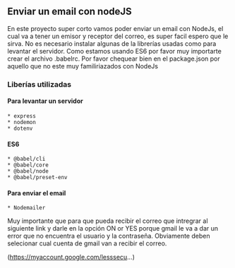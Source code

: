 ## Enviar un email con nodeJS

En este proyecto super corto vamos poder enviar un email con NodeJs, el cual va a tener un emisor y receptor del correo, es super facil espero que le sirva. No es necesario instalar algunas de la librerías usadas como para levantar el servidor. Como estamos usando ES6 por favor muy importarte crear el archivo .babelrc. Por favor chequear bien en el package.json por aquello que no este muy familiriazados con NodeJs

### Liberías utilizadas

 #### Para levantar un servidor 
    * express
    * nodemon
    * dotenv
 
 #### ES6
    * @babel/cli
    * @babel/core
    * @babel/node
    * @babel/preset-env

 #### Para enviar el email
    * Nodemailer

Muy importante que para que pueda recibir el correo que intregrar al siguiente link y darle en la opción ON or YES porque gmail le va a dar un error que no encuentra el usuario y la contraseña. Obviamente deben selecionar cual cuenta de gmail van a recibir el correo.

   (https://myaccount.google.com/lesssecu...)